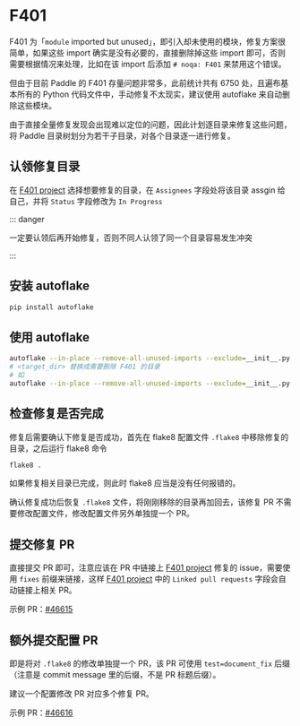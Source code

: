 # F401

F401 为「`module` imported but unused」，即引入却未使用的模块，修复方案很简单，如果这些 import 确实是没有必要的，直接删除掉这些 import 即可，否则需要根据情况来处理，比如在该 import 后添加 `# noqa: F401` 来禁用这个错误。

但由于目前 Paddle 的 F401 存量问题非常多，此前统计共有 6750 处，且遍布基本所有的 Python 代码文件中，手动修复不太现实，建议使用 autoflake 来自动删除这些模块。

由于直接全量修复发现会出现难以定位的问题，因此计划逐目录来修复这些问题，将 Paddle 目录树划分为若干子目录，对各个目录逐一进行修复。

## 认领修复目录

在 [F401 project](https://github.com/orgs/cattidea/projects/4) 选择想要修复的目录，在 `Assignees` 字段处将该目录 assgin 给自己，并将 `Status` 字段修改为 `In Progress`

::: danger

一定要认领后再开始修复，否则不同人认领了同一个目录容易发生冲突

:::

## 安装 autoflake

```bash
pip install autoflake
```

## 使用 autoflake

```bash
autoflake --in-place --remove-all-unused-imports --exclude=__init__.py --recursive <target_dir>
# <target_dir> 替换成需要删除 F401 的目录
# 如
autoflake --in-place --remove-all-unused-imports --exclude=__init__.py --recursive ./python/paddle/fluid/tests/unittests/collective/
```

## 检查修复是否完成

修复后需要确认下修复是否成功，首先在 flake8 配置文件 `.flake8` 中移除修复的目录，之后运行 flake8 命令

```bash
flake8 .
```

如果修复相关目录已完成，则此时 flake8 应当是没有任何报错的。

确认修复成功后恢复 `.flake8` 文件，将刚刚移除的目录再加回去，该修复 PR 不需要修改配置文件，修改配置文件另外单独提一个 PR。

## 提交修复 PR

直接提交 PR 即可，注意应该在 PR 中链接上 [F401 project](https://github.com/orgs/cattidea/projects/4) 修复的 issue，需要使用 `fixes` 前缀来链接，这样 [F401 project](https://github.com/orgs/cattidea/projects/4) 中的 `Linked pull requests` 字段会自动链接上相关 PR。

示例 PR：[#46615](https://github.com/PaddlePaddle/Paddle/pull/46615)

## 额外提交配置 PR

即是将对 `.flake8` 的修改单独提一个 PR，该 PR 可使用 `test=document_fix` 后缀（注意是 commit message 里的后缀，不是 PR 标题后缀）。

建议一个配置修改 PR 对应多个修复 PR。

示例 PR：[#46616](https://github.com/PaddlePaddle/Paddle/pull/46616)
